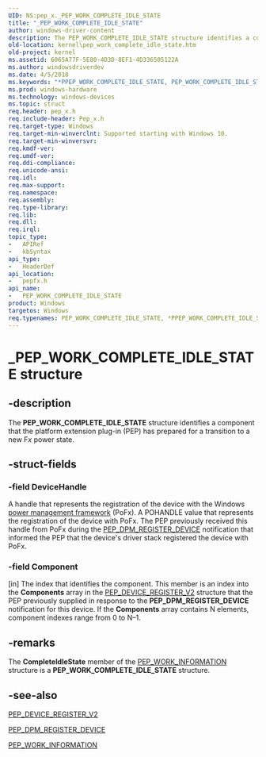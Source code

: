 ```yaml
---
UID: NS:pep_x._PEP_WORK_COMPLETE_IDLE_STATE
title: "_PEP_WORK_COMPLETE_IDLE_STATE"
author: windows-driver-content
description: The PEP_WORK_COMPLETE_IDLE_STATE structure identifies a component that the platform extension plug-in (PEP) has prepared for a transition to a new Fx power state.
old-location: kernel\pep_work_complete_idle_state.htm
old-project: kernel
ms.assetid: 6065A77F-5E80-4D3D-8EF1-4D336505122A
ms.author: windowsdriverdev
ms.date: 4/5/2018
ms.keywords: "*PPEP_WORK_COMPLETE_IDLE_STATE, PEP_WORK_COMPLETE_IDLE_STATE, PEP_WORK_COMPLETE_IDLE_STATE structure [Kernel-Mode Driver Architecture], PPEP_WORK_COMPLETE_IDLE_STATE, PPEP_WORK_COMPLETE_IDLE_STATE structure pointer [Kernel-Mode Driver Architecture], _PEP_WORK_COMPLETE_IDLE_STATE, kernel.pep_work_complete_idle_state, pepfx/PEP_WORK_COMPLETE_IDLE_STATE, pepfx/PPEP_WORK_COMPLETE_IDLE_STATE"
ms.prod: windows-hardware
ms.technology: windows-devices
ms.topic: struct
req.header: pep_x.h
req.include-header: Pep_x.h
req.target-type: Windows
req.target-min-winverclnt: Supported starting with Windows 10.
req.target-min-winversvr: 
req.kmdf-ver: 
req.umdf-ver: 
req.ddi-compliance: 
req.unicode-ansi: 
req.idl: 
req.max-support: 
req.namespace: 
req.assembly: 
req.type-library: 
req.lib: 
req.dll: 
req.irql: 
topic_type:
-	APIRef
-	kbSyntax
api_type:
-	HeaderDef
api_location:
-	pepfx.h
api_name:
-	PEP_WORK_COMPLETE_IDLE_STATE
product: Windows
targetos: Windows
req.typenames: PEP_WORK_COMPLETE_IDLE_STATE, *PPEP_WORK_COMPLETE_IDLE_STATE
---
```


# _PEP_WORK_COMPLETE_IDLE_STATE structure


## -description


The <b>PEP_WORK_COMPLETE_IDLE_STATE</b> structure identifies a component that the platform extension plug-in (PEP) has prepared for a transition to a new F<i>x</i> power state.


## -struct-fields




### -field DeviceHandle

A handle that represents the registration of the device with the Windows <a href="https://msdn.microsoft.com/9F2D8ACD-44D5-46E0-9FC7-1B38B99450FF">power management framework</a> (PoFx). A POHANDLE value that represents the registration of the device with PoFx. The PEP previously received this handle from PoFx during the <a href="https://msdn.microsoft.com/en-us/library/windows/hardware/mt186849">PEP_DPM_REGISTER_DEVICE</a> notification that informed the PEP that the device's driver stack registered the device with PoFx.


### -field Component

[in] The index that identifies the component. This member is an index into the <b>Components</b> array in the <a href="https://msdn.microsoft.com/library/windows/hardware/mt186713">PEP_DEVICE_REGISTER_V2</a> structure that the PEP previously supplied in response to the <b>PEP_DPM_REGISTER_DEVICE</b> notification for this device. If the <b>Components</b> array contains N elements, component indexes range from 0 to N–1.


## -remarks



The <b>CompleteIdleState</b> member of the <a href="https://msdn.microsoft.com/library/windows/hardware/mt186864">PEP_WORK_INFORMATION</a> structure is a <b>PEP_WORK_COMPLETE_IDLE_STATE</b> structure.




## -see-also




<a href="https://msdn.microsoft.com/library/windows/hardware/mt186713">PEP_DEVICE_REGISTER_V2</a>



<a href="https://msdn.microsoft.com/en-us/library/windows/hardware/mt186849">PEP_DPM_REGISTER_DEVICE</a>



<a href="https://msdn.microsoft.com/library/windows/hardware/mt186864">PEP_WORK_INFORMATION</a>
 

 

